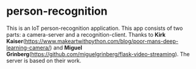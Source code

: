 # person-recognition

This is an IoT person-recognition application. This app consists of two parts: a camera-server and a recognition-client. Thanks to **Kirk Kaiser**(https://www.makeartwithpython.com/blog/poor-mans-deep-learning-camera/) and **Miguel Grinberg**(https://github.com/miguelgrinberg/flask-video-streaming). The server is based on their work.
